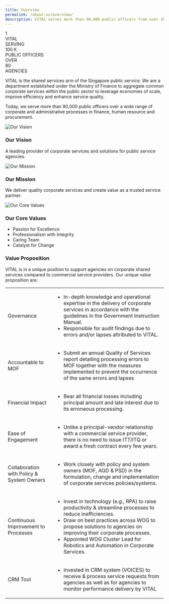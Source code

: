 ```yaml
---
title: Overview
permalink: /about-us/overview/
description: VITAL serves more than 90,000 public officers from over 100 agencies.
---
```

<div id="overview-counter" >
    <div id="vital">
        <div class="label-top"></div>
        <div class="counter">1</div>
        <div class="label-bottom" >VITAL</div>
    </div>
    <div id="serving">
        <div class="label-top">SERVING</div>
        <div class="counter">100&nbsp;K</div>
        <div class="label-bottom" >PUBLIC OFFICERS</div>
    </div>
    <div id="agencies">
        <div class="label-top">OVER</div>
        <div class="counter">80</div>
        <div class="label-bottom" >AGENCIES</div>
    </div>
</div>

VITAL is the shared services arm of the Singapore public service. We are a department established under the Ministry of Finance to aggregate common corporate services within the public sector to leverage economies of scale, improve efficiency and enhance service quality.

Today, we serve more than 90,000 public officers over a wide range of corporate and administrative processes in finance, human resource and procurement.

<div class="vision-mission-values">
    <div class="block">
        <img src="/images/overview/our-vision.jpg" alt="Our Vision" />
        <h3>Our Vision</h3>
        <p>A leading provider of corporate services and solutions for public service agencies.</p>
    </div>
    <div class="block">
        <img src="/images/overview/our-mission.jpg" alt="Our Mission" />
        <h3>Our Mission</h3>
        <p>We deliver quality corporate services and create value as a trusted service partner.</p>
    </div>
    <div class="block">
        <img src="/images/overview/core-values.jpg" alt="Our Core Values" />
        <h3>Our Core Values</h3>
        <ul>
            <li>Passion for Excellence</li>
            <li>Professionalism with Integrity</li>
            <li>Caring Team</li>
            <li>Catalyst for Change</li>
        </ul>
    </div>
    <div class="block">
        <h3> Value Proposition</h3>
        <p> VITAL is in a unique position to support agencies on corporate shared services compared to commercial service providers. Our unique value proposition are:</p>
<table class="vital-table-1">
  <tbody>
<tr>
      <td> Governance
      </td>
      <td>
        <ul>
          <li> In-depth knowledge and operational expertise in the delivery of corporate services in accordance with the guidelines in the Government Instruction Manual.</li>
          <li> Responsible for audit findings due to errors and/or lapses attributed to VITAL.
          </li>
        </ul>
      </td>
    </tr>
<tr>
      <td> Accountable to MOF
      </td>
      <td>
        <ul>
          <li> Submit an annual Quality of Services report detailing processing errors to MOF together with the measures implemented to prevent the occurrence of the same errors and lapses
          </li>
        </ul>
      </td>
    </tr>
<tr>
      <td> Financial Impact
      </td>
      <td>
        <ul>
          <li> Bear all financial losses including principal amount and late interest due to its erroneous processing.
          </li>
        </ul>
      </td>
    </tr>
<tr>
      <td> Ease of Engagement
      </td>
      <td>
        <ul>
          <li> Unlike a principal-vendor relationship with a commercial service provider, there is no need to issue ITT/ITQ or award a fresh contract every few years.
          </li>
        </ul>
      </td>
    </tr>
 <tr>
      <td> Collaboration with Policy & System Owners
      </td>
      <td>
        <ul>
          <li> Work closely with policy and system owners (MOF, AGD & PSD) in the formulation, change and implementation of corporate services policies/systems.
          </li>
        </ul>
      </td>
    </tr>
<tr>
      <td> Continuous Improvement to Processes
      </td>
      <td>
        <ul>
          <li> Invest in technology (e.g., RPA) to raise productivity & streamline processes to reduce inefficiencies.</li>
          <li> Draw on best practices across WOG to propose solutions to agencies on improving their corporate processes.</li>
          <li> Appointed WOG Cluster Lead for Robotics and Automation in Corporate Services.
          </li>
        </ul>
      </td>
    </tr>
<tr>
      <td> CRM Tool
      </td>
      <td>
        <ul>
          <li> Invested in CRM system (VOICES) to receive & process service requests from agencies as well as for agencies to monitor performance delivery by VITAL
          </li>
        </ul>
      </td>
    </tr>
</tbody>
</table>
</div>